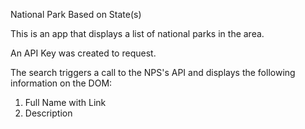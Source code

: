 National Park Based on State(s)

This is an app that displays a list of national parks in the area. 

An API Key was created to request.

The search triggers a call to the NPS's API and displays the following information on the DOM:

1. Full Name with Link
2. Description